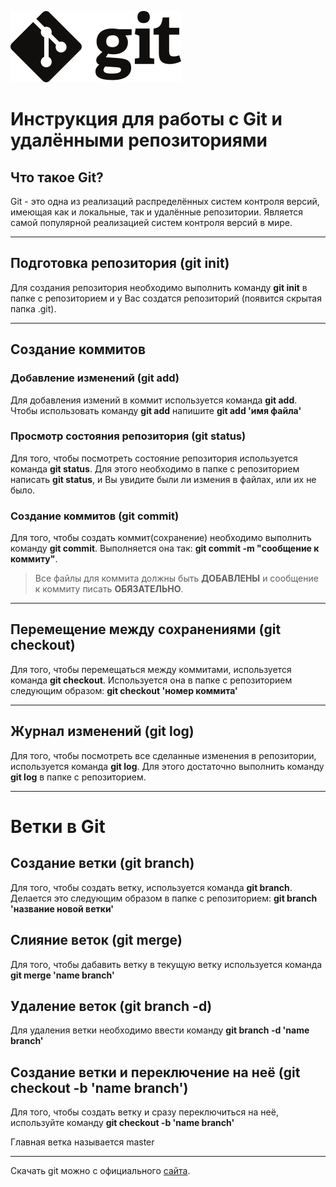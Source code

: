 ![logo](Git-logo.png)

# Инструкция для работы с Git и удалёнными репозиториями

## Что такое Git? 

Git - это одна из реализаций распределённых систем контроля версий, имеющая как и локальные, так и удалённые репозитории. Является самой популярной реализацией систем контроля версий в мире.

***

## Подготовка репозитория (git init)
Для создания репозитория необходимо выполнить команду **git init**  в папке с репозиторием и у Вас создатся репозиторий (появится скрытая папка .git).

***

## Создание коммитов

### Добавление изменений (git add)
Для добавления измений в коммит используется команда **git add**. Чтобы использовать команду **git add** напишите **git add 'имя файла'**

### Просмотр состояния репозитория (git status)
Для того, чтобы посмотреть состояние репозитория используется команда **git status**. Для этого необходимо в папке с репозиторием написать **git status**, и Вы увидите были ли измения в файлах, или их не было.

### Создание коммитов (git commit)
Для того, чтобы создать коммит(сохранение) необходимо выполнить команду **git commit**. Выполняется она так: **git commit -m "сообщение к коммиту"**. 

 >Все файлы для коммита должны быть **ДОБАВЛЕНЫ** и сообщение к коммиту писать **ОБЯЗАТЕЛЬНО**.

 ***

## Перемещение между сохранениями (git checkout)
Для того, чтобы перемещаться между коммитами, используется команда **git checkout**. Используется она в папке с репозиторием следующим образом: **git checkout 'номер коммита'**

***

## Журнал изменений (git log)
Для того, чтобы посмотреть все сделанные изменения в репозитории, используется команда **git log**. Для этого достаточно выполнить команду **git log** в папке с 
репозиторием.  

***

# Ветки в Git

## Создание ветки (git branch)

Для того, чтобы создать ветку, используется команда **git branch**. Делается это следующим образом в папке с репозиторием: **git branch 'название новой ветки'**

## Слияние веток (git merge)

Для того, чтобы дабавить ветку в текущую ветку используется команда **git merge 'name branch'**

## Удаление веток (git branch -d)
Для удаления ветки необходимо ввести команду 
**git branch -d 'name branch'**

## Создание ветки и переключение на неё (git checkout -b 'name branch')

Для того, чтобы создать ветку и сразу переключиться на неё, используйте команду **git checkout -b 'name branch'**

Главная ветка называется master
***

Скачать git можно с официального [сайта](https://git-scm.com/download).